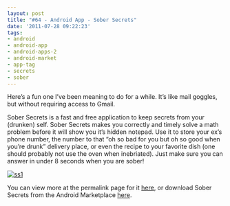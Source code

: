 ```yaml
---
layout: post
title: "#64 - Android App - Sober Secrets"
date: '2011-07-28 09:22:23'
tags:
- android
- android-app
- android-apps-2
- android-market
- app-tag
- secrets
- sober
---
```



Here’s a fun one I’ve been meaning to do for a while. It’s like mail goggles, but without requiring access to Gmail.

Sober Secrets is a fast and free application to keep secrets from your (drunken) self. Sober Secrets makes you correctly and timely solve a math problem before it will show you it’s hidden notepad. Use it to store your ex’s phone number, the number to that “oh so bad for you but oh so good when you’re drunk” delivery place, or even the recipe to your favorite dish (one should probably not use the oven when inebriated). Just make sure you can answer in under 8 seconds when you are sober!

[![](http://66.147.244.180/~hunterda/content/images/2011/07/ss11-180x300.png "ss1")](http://hunterdavis.com/android-app-sober-secrets)

You can view more at the permalink page for it [here](http://hunterdavis.com/android-app-sober-secrets), or download Sober Secrets from the Android Marketplace [here](https://market.android.com/details?id=com.hunterdavis.sobersecrets).



